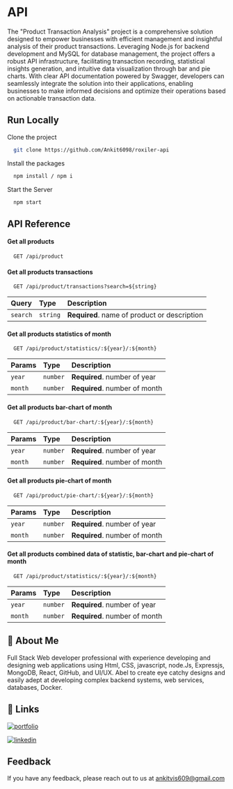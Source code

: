 
# API 

The "Product Transaction Analysis" project is a comprehensive solution designed to empower businesses with efficient management and insightful analysis of their product transactions. Leveraging Node.js for backend development and MySQL for database management, the project offers a robust API infrastructure, facilitating transaction recording, statistical insights generation, and intuitive data visualization through bar and pie charts. With clear API documentation powered by Swagger, developers can seamlessly integrate the solution into their applications, enabling businesses to make informed decisions and optimize their operations based on actionable transaction data.

## Run Locally

Clone the project

```bash
  git clone https://github.com/Ankit6098/roxiler-api
```

Install the packages

```bash
  npm install / npm i
```

Start the Server

```bash
  npm start
```
## API Reference

#### Get all products

```http
  GET /api/product
```

#### Get all products transactions

```http
  GET /api/product/transactions?search=${string}
```

| Query | Type     | Description                       |
| :-------- | :------- | :-------------------------------- |
| `search`    | `string` | **Required**. name of product or description  |


#### Get all products statistics of month

```http
  GET /api/product/statistics/:${year}/:${month}
```

| Params | Type     | Description                       |
| :-------- | :------- | :-------------------------------- |
| `year`    | `number` | **Required**. number of year  |
| `month`    | `number` | **Required**. number of month  |


#### Get all products bar-chart of month

```http
  GET /api/product/bar-chart/:${year}/:${month}
```

| Params | Type     | Description                       |
| :-------- | :------- | :-------------------------------- |
| `year`    | `number` | **Required**. number of year  |
| `month`    | `number` | **Required**. number of month  |


#### Get all products pie-chart of month

```http
  GET /api/product/pie-chart/:${year}/:${month}
```

| Params | Type     | Description                       |
| :-------- | :------- | :-------------------------------- |
| `year`    | `number` | **Required**. number of year  |
| `month`    | `number` | **Required**. number of month  |


#### Get all products combined  data of statistic, bar-chart and pie-chart of month

```http
  GET /api/product/statistics/:${year}/:${month}
```

| Params | Type     | Description                       |
| :-------- | :------- | :-------------------------------- |
| `year`    | `number` | **Required**. number of year  |
| `month`    | `number` | **Required**. number of month  |

## 🚀 About Me

Full Stack Web developer professional with experience developing and designing web applications using Html, CSS, javascript, node.Js, Expressjs, MongoDB, React, GitHub, and UI/UX. Abel to create eye catchy designs and easily adept at developing complex backend systems, web services, databases, Docker.


## 🔗 Links
[![portfolio](https://img.shields.io/badge/my_portfolio-000?style=for-the-badge&logo=ko-fi&logoColor=white)](https://ankithub.vercel.app/)

[![linkedin](https://img.shields.io/badge/linkedin-0A66C2?style=for-the-badge&logo=linkedin&logoColorwhite=)](https://www.linkedin.com/in/ankit-vishwakarma-6531221b0/)


## Feedback

If you have any feedback, please reach out to us at ankitvis609@gmail.com

